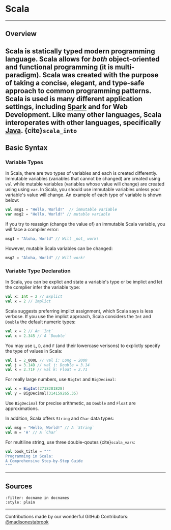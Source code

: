 # Scala

---

## Overview
Scala is statically typed modern programming language. Scala allows for _both_ object-oriented and functional programming (it is **multi-paradigm**). Scala was created with the purpose of taking a concise, elegant, and type-safe approach to common programming patterns. Scala is used is many different application settings, including [Spark](https://makeuseofdata.com/programming/frameworks/apache_spark/index.html) and for Web Development. Like many other languages, Scala interoperates with other languages, specifically [Java](https://makeuseofdata.com/programming/languages/java/index.html). {cite}`scala_into`
---

## Basic Syntax
### Variable Types
In Scala, there are two types of variables and each is created differently. Immutable variables (variables that cannot be changed) are created using `val` while mutable variables (variables whose value will change) are created using using `var`. In Scala, you should use immutable variables unless your variable's value will change. An example of each type of variable is shown below:
```scala
val msg1 = "Hello, World!"  // immutable variable
var msg2 = "Hello, World!" // mutable variable
```
If you try to reassign (change the value of) an immutable Scala variable, you will face a compiler error:
```scala
msg1 = "Aloha, World" // Will _not_ work!
```
However, mutable Scala variables can be changed:
```scala
msg2 = "Aloha, World" // Will work!
```
### Variable Type Declaration
In Scala, you can be explict and state a variable's type or be implict and let the complier infer the variable type:
```scala
val x: Int = 2 // Explict
val x = 2 // Implict
```
Scala suggests preferring implict assignment, which Scala says is less verbose. If you use the implict approach, Scala considers the `Int` and `Double` the default numeric types:
```scala
val x = 2 // An `Int`
val x = 2.345 // A `Double`
```
You may use `L`, `D`, and `F` (and their lowercase verisons) to explictly specify the type of values in Scala:
```scala
val i = 2_000L // val i: Long = 2000
val j = 3.14D // val j: Double = 3.14
val k = 2.71F // val k: Float = 2.71
```
For really large numbers, use `BigInt` and `BigDecimal`:
```scala
val x = BigInt(2718281828)
val y = BigDecimal(314159265.35)
```
Use `BigDecimal` for precise arithmetic, as `Double` and `Float` are approximations.

In addition, Scala offers `String` and `Char` data types:
```scala
val msg = "Hello, World!" // A `String`
val m = 'H' // A `Char`
```
For multiline string, use three double-qoutes {cite}`scala_vars`:
```scala
val book_title = """
Programming in Scala:
A Comprehensive Step-by-Step Guide
"""
```
---

## Sources

```{bibliography} references.bib
:filter: docname in docnames
:style: plain
```

---

Contributions made by our wonderful GitHub Contributors: [@madisonestabrook](https://github.com/madisonestabrook)